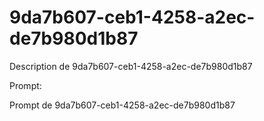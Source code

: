 # 9da7b607-ceb1-4258-a2ec-de7b980d1b87

Description de 9da7b607-ceb1-4258-a2ec-de7b980d1b87

Prompt:

Prompt de 9da7b607-ceb1-4258-a2ec-de7b980d1b87